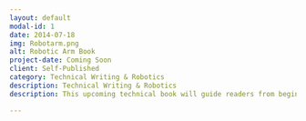 ```yaml
---
layout: default
modal-id: 1
date: 2014-07-18
img: Robotarm.png
alt: Robotic Arm Book
project-date: Coming Soon
client: Self-Published
category: Technical Writing & Robotics
description: Technical Writing & Robotics
description: This upcoming technical book will guide readers from beginner to intermediate level in building a functional robotic arm. It covers everything from fundamental electronics and servo control to advanced robotics concepts like ROS2 and simulation. The book aims to provide hands-on knowledge and practical skills necessary for designing, constructing, and programming a robotic arm. Introduction to MCU and Servo Control - Understanding the basics of microcontrollers and how to control servos. Building a Basic Robotic Arm - Step-by-step instructions for assembling your first robotic arm. Enhancing Control and Sensing - Integrating sensors and improving control mechanisms for more precise movements. Advanced Control with ROS2 - Diving into the Robot Operating System 2 for sophisticated control and navigation. Simulation and Virtual Testing - Utilizing simulation tools like Gazebo for testing and validating your robotic arm's behavior. Advanced Topics and Projects - Exploring complex concepts and engaging in advanced robotic arm projects.

---
```



